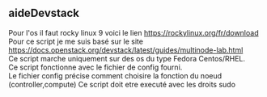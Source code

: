 ## aideDevstack
Pour l'os il faut rocky linux 9 voici le lien https://rockylinux.org/fr/download  
Pour ce script je me suis basé sur le site https://docs.openstack.org/devstack/latest/guides/multinode-lab.html  
Ce script marche uniquement sur des os du type Fedora Centos/RHEL.  
Ce script fonctionne avec le fichier de config fourni.  
Le fichier config précise comment choisire la fonction du noeud (controller,compute)
Ce script doit etre executé avec les droits sudo  